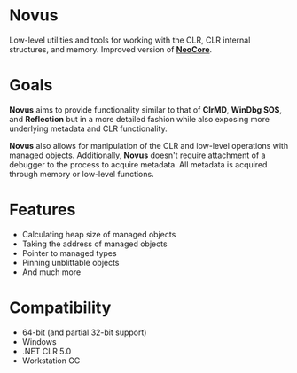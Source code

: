 # Novus


Low-level utilities and tools for working with the CLR, CLR internal structures, and memory. Improved version 
of **[NeoCore](https://github.com/Decimation/NeoCore)**.

# Goals

**Novus** aims to provide functionality similar to that of **ClrMD**, **WinDbg SOS**, and **Reflection** but in a more detailed fashion while also exposing more underlying metadata and CLR functionality.

**Novus** also allows for manipulation of the CLR and low-level operations with managed objects. Additionally, **Novus** doesn't require attachment of a debugger 
to the process to acquire metadata. All metadata is acquired through memory or low-level functions.

# Features

* Calculating heap size of managed objects
* Taking the address of managed objects
* Pointer to managed types
* Pinning unblittable objects
* And much more

# Compatibility
* 64-bit (and partial 32-bit support)
* Windows
* .NET CLR 5.0
* Workstation GC
